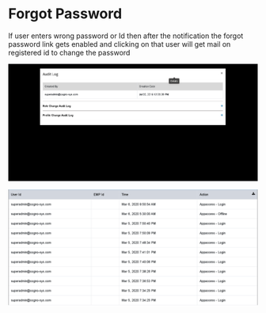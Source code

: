 # Forgot Password

If user enters wrong password or Id then after the notification the forgot password link gets enabled and clicking on that user will get mail on registered id to change the password

![](../.gitbook/assets/image%20%28236%29.png)

![](../.gitbook/assets/image%20%28249%29.png)



